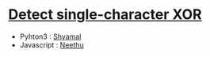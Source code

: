 # [Detect single-character XOR](http://cryptopals.com/sets/1/challenges/4)

* Pyhton3 : [Shyamal](https://github.com/svaderia/SIG_Cryptography/blob/master/Cryptopal/Problem_4/Shyamal/solution.py)
* Javascript : [Neethu](https://github.com/Roboneet/SIG_Cryptography/blob/neethu/Cryptopal/Problem_4/Neethu/prob4.js)